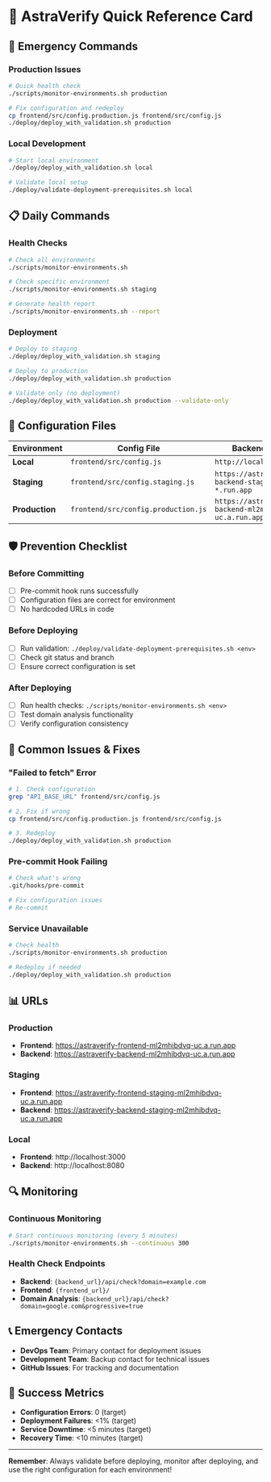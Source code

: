 # 🚀 AstraVerify Quick Reference Card

## 🚨 Emergency Commands

### Production Issues
```bash
# Quick health check
./scripts/monitor-environments.sh production

# Fix configuration and redeploy
cp frontend/src/config.production.js frontend/src/config.js
./deploy/deploy_with_validation.sh production
```

### Local Development
```bash
# Start local environment
./deploy/deploy_with_validation.sh local

# Validate local setup
./deploy/validate-deployment-prerequisites.sh local
```

## 📋 Daily Commands

### Health Checks
```bash
# Check all environments
./scripts/monitor-environments.sh

# Check specific environment
./scripts/monitor-environments.sh staging

# Generate health report
./scripts/monitor-environments.sh --report
```

### Deployment
```bash
# Deploy to staging
./deploy/deploy_with_validation.sh staging

# Deploy to production
./deploy/deploy_with_validation.sh production

# Validate only (no deployment)
./deploy/deploy_with_validation.sh production --validate-only
```

## 🔧 Configuration Files

| Environment | Config File | Backend URL |
|-------------|-------------|-------------|
| **Local** | `frontend/src/config.js` | `http://localhost:8080` |
| **Staging** | `frontend/src/config.staging.js` | `https://astraverify-backend-staging-*.run.app` |
| **Production** | `frontend/src/config.production.js` | `https://astraverify-backend-ml2mhibdvq-uc.a.run.app` |

## 🛡️ Prevention Checklist

### Before Committing
- [ ] Pre-commit hook runs successfully
- [ ] Configuration files are correct for environment
- [ ] No hardcoded URLs in code

### Before Deploying
- [ ] Run validation: `./deploy/validate-deployment-prerequisites.sh <env>`
- [ ] Check git status and branch
- [ ] Ensure correct configuration is set

### After Deploying
- [ ] Run health checks: `./scripts/monitor-environments.sh <env>`
- [ ] Test domain analysis functionality
- [ ] Verify configuration consistency

## 🚨 Common Issues & Fixes

### "Failed to fetch" Error
```bash
# 1. Check configuration
grep "API_BASE_URL" frontend/src/config.js

# 2. Fix if wrong
cp frontend/src/config.production.js frontend/src/config.js

# 3. Redeploy
./deploy/deploy_with_validation.sh production
```

### Pre-commit Hook Failing
```bash
# Check what's wrong
.git/hooks/pre-commit

# Fix configuration issues
# Re-commit
```

### Service Unavailable
```bash
# Check health
./scripts/monitor-environments.sh production

# Redeploy if needed
./deploy/deploy_with_validation.sh production
```

## 📊 URLs

### Production
- **Frontend**: https://astraverify-frontend-ml2mhibdvq-uc.a.run.app
- **Backend**: https://astraverify-backend-ml2mhibdvq-uc.a.run.app

### Staging
- **Frontend**: https://astraverify-frontend-staging-ml2mhibdvq-uc.a.run.app
- **Backend**: https://astraverify-backend-staging-ml2mhibdvq-uc.a.run.app

### Local
- **Frontend**: http://localhost:3000
- **Backend**: http://localhost:8080

## 🔍 Monitoring

### Continuous Monitoring
```bash
# Start continuous monitoring (every 5 minutes)
./scripts/monitor-environments.sh --continuous 300
```

### Health Check Endpoints
- **Backend**: `{backend_url}/api/check?domain=example.com`
- **Frontend**: `{frontend_url}/`
- **Domain Analysis**: `{backend_url}/api/check?domain=google.com&progressive=true`

## 📞 Emergency Contacts

- **DevOps Team**: Primary contact for deployment issues
- **Development Team**: Backup contact for technical issues
- **GitHub Issues**: For tracking and documentation

## 🎯 Success Metrics

- **Configuration Errors**: 0 (target)
- **Deployment Failures**: <1% (target)
- **Service Downtime**: <5 minutes (target)
- **Recovery Time**: <10 minutes (target)

---

**Remember**: Always validate before deploying, monitor after deploying, and use the right configuration for each environment!
